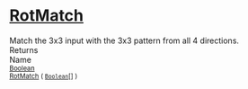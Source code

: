 # [RotMatch](./PatternMatching3x3-100664168.md)

Match the 3x3 input with the 3x3 pattern from all 4 directions.
<br>
Returns<img width=500/>Name
<br>
<sub>[Boolean](https://docs.microsoft.com/en-us/dotnet/api/System.Boolean)</sub><img width=500/><sub>[RotMatch](./PatternMatching3x3-100664168.md) ( [`Boolean`](https://docs.microsoft.com/en-us/dotnet/api/System.Boolean)[] )</sub><br>


